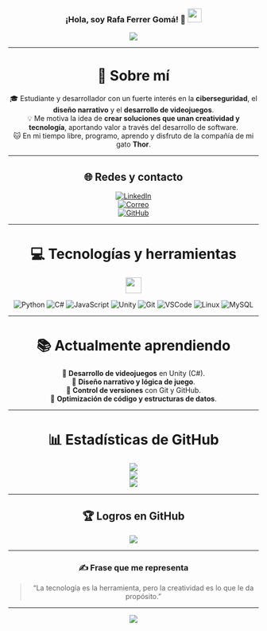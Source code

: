 <h3 align="center">
  ¡Hola, soy Rafa Ferrer Gomá!</strong> 👋
  <img src="https://media.giphy.com/media/hvRJCLFzcasrR4ia7z/giphy.gif" width="28">
</h3>

<p align="center">
  <a href="https://github.com/rafelferrer">
    <img src="https://readme-typing-svg.herokuapp.com?color=%2336BCF7&center=true&vCenter=true&lines=Bienvenido+a+mi+perfil;Soy+Rafa+Ferrer+Gomá;Desarrollador+y+entusiasta+de+la+IA;Apasionado+por+el+pixel+art+y+los+videojuegos;Siempre+en+busca+de+nuevos+retos">
  </a>
</p>

---

<div align="center">

# 💫 Sobre mí
🎓 Estudiante y desarrollador con un fuerte interés en la **ciberseguridad**, el **diseño narrativo** y el **desarrollo de videojuegos**.   
💡 Me motiva la idea de **crear soluciones que unan creatividad y tecnología**, aportando valor a través del desarrollo de software.  
🐱 En mi tiempo libre, programo, aprendo y disfruto de la compañía de mi gato **Thor**.  

---

## 🌐 Redes y contacto

[![LinkedIn](https://img.shields.io/badge/LinkedIn-%230077B5.svg?logo=linkedin&logoColor=white)](https://www.linkedin.com/in/rafel-ferrer-gom%C3%A0-27918323a )  
[![Correo](https://img.shields.io/badge/Correo-D14836?logo=gmail&logoColor=white)](mailto:rafeletfg@gmail.com)  
[![GitHub](https://img.shields.io/badge/GitHub-000000?logo=github&logoColor=white)](https://github.com/rafelferrer)

---

# 💻 Tecnologías y herramientas
<img src = "https://media2.giphy.com/media/QssGEmpkyEOhBCb7e1/giphy.gif?cid=ecf05e47a0n3gi1bfqntqmob8g9aid1oyj2wr3ds3mg700bl&rid=giphy.gif" width = 32px>

![Python](https://img.shields.io/badge/Python-3776AB?style=for-the-badge&logo=python&logoColor=white)
![C#](https://img.shields.io/badge/C%23-239120?style=for-the-badge&logo=c-sharp&logoColor=white)
![JavaScript](https://img.shields.io/badge/JavaScript-F7DF1E?style=for-the-badge&logo=javascript&logoColor=black)
![Unity](https://img.shields.io/badge/Unity-000000?style=for-the-badge&logo=unity&logoColor=white)
![Git](https://img.shields.io/badge/Git-F05033?style=for-the-badge&logo=git&logoColor=white)
![VSCode](https://img.shields.io/badge/VSCode-007ACC?style=for-the-badge&logo=visual-studio-code&logoColor=white)
![Linux](https://img.shields.io/badge/Linux-FCC624?style=for-the-badge&logo=linux&logoColor=black)
![MySQL](https://img.shields.io/badge/MySQL-005C84?style=for-the-badge&logo=mysql&logoColor=white)

---

# 📚 Actualmente aprendiendo

🔹 **Desarrollo de videojuegos** en Unity (C#).  
🔹 **Diseño narrativo y lógica de juego**.   
🔹 **Control de versiones** con Git y GitHub.  
🔹 **Optimización de código y estructuras de datos**.

---

# 📊 Estadísticas de GitHub

![](https://github-readme-stats.vercel.app/api?username=rafelferrer&theme=tokyonight&hide_border=false&include_all_commits=true&count_private=true)<br/>
![](https://github-readme-streak-stats.herokuapp.com/?user=rafelferrer&theme=tokyonight&hide_border=false)<br/>
![](https://github-readme-stats.vercel.app/api/top-langs/?username=rafelferrer&theme=tokyonight&hide_border=false&layout=compact)

---

## 🏆 Logros en GitHub
![](https://github-profile-trophy.vercel.app/?username=rafelferrer&theme=tokyonight&no-frame=false&no-bg=false&margin-w=4)

---

### ✍️ Frase que me representa
> “La tecnología es la herramienta, pero la creatividad es lo que le da propósito.”

---

![](https://komarev.com/ghpvc/?username=rafelferrer&label=Visitas+al+perfil&color=blue)

</div>
